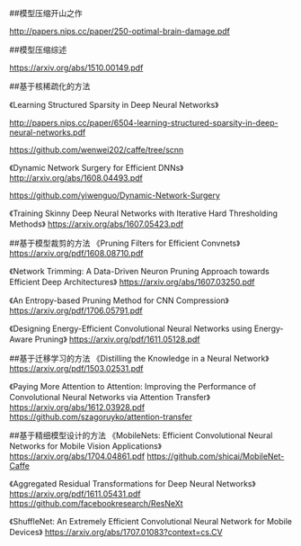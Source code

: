 ##模型压缩开山之作

http://papers.nips.cc/paper/250-optimal-brain-damage.pdf

##模型压缩综述

https://arxiv.org/abs/1510.00149.pdf

##基于核稀疏化的方法

《Learning Structured Sparsity in Deep Neural Networks》

http://papers.nips.cc/paper/6504-learning-structured-sparsity-in-deep-neural-networks.pdf

https://github.com/wenwei202/caffe/tree/scnn

《Dynamic Network Surgery for Efficient DNNs》
http://arxiv.org/abs/1608.04493.pdf

https://github.com/yiwenguo/Dynamic-Network-Surgery

《Training Skinny Deep Neural Networks with Iterative Hard Thresholding Methods》
https://arxiv.org/abs/1607.05423.pdf

##基于模型裁剪的方法
《Pruning Filters for Efficient Convnets》
https://arxiv.org/pdf/1608.08710.pdf

《Network Trimming: A Data-Driven Neuron Pruning Approach towards Efficient Deep Architectures》
https://arxiv.org/abs/1607.03250.pdf

《An Entropy-based Pruning Method for CNN Compression》
https://arxiv.org/pdf/1706.05791.pdf

《Designing Energy-Efficient Convolutional Neural Networks using Energy-Aware Pruning》
https://arxiv.org/pdf/1611.05128.pdf

##基于迁移学习的方法
《Distilling the Knowledge in a Neural Network》
https://arxiv.org/pdf/1503.02531.pdf

《Paying More Attention to Attention: Improving the Performance of Convolutional Neural Networks via Attention Transfer》
https://arxiv.org/abs/1612.03928.pdf
https://github.com/szagoruyko/attention-transfer

##基于精细模型设计的方法
《MobileNets: Efficient Convolutional Neural Networks for Mobile Vision Applications》
https://arxiv.org/abs/1704.04861.pdf
https://github.com/shicai/MobileNet-Caffe

《Aggregated Residual Transformations for Deep Neural Networks》
https://arxiv.org/pdf/1611.05431.pdf
https://github.com/facebookresearch/ResNeXt

《ShuffleNet: An Extremely Efficient Convolutional Neural Network for Mobile Devices》
https://arxiv.org/abs/1707.01083?context=cs.CV








